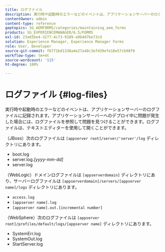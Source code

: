 ```yaml
---
title: ログファイル
description: 実行時や起動時のエラーなどのイベントは、アプリケーションサーバーのログファイルに記録され、そのログファイルは任意のテキストエディターで開くことができます。
contentOwner: admin
content-type: reference
geptopics: SG_AEMFORMS/categories/maintaining_aem_forms
products: SG_EXPERIENCEMANAGER/6.5/FORMS
exl-id: 23a65be4-3277-4c73-9189-a9b4d7be73cd
solution: Experience Manager, Experience Manager Forms
role: User, Developer
source-git-commit: f6771bd1338a4e27a48c3efd39efe18e57cb98f9
workflow-type: tm+mt
source-wordcount: '115'
ht-degree: 100%

---
```


# ログファイル {#log-files}

実行時や起動時のエラーなどのイベントは、アプリケーションサーバーのログファイルに記録されます。アプリケーションサーバーへのデプロイ中に問題が発生した場合には、ログファイルを参照して問題を見つけることができます。ログファイルは、テキストエディターを使用して開くことができます。

（JBoss）次のログファイルは `[appserver root]/server/'server'/log` ディレクトリにあります。

* boot.log
* server.log.*[yyyy-mm-dd]*
* server.log

（WebLogic）ドメインログファイルは `[appserverdomain]` ディレクトリにあり、サーバーログファイルは `[appserverdomain]/servers/[appserver name]/logs` ディレクトリにあります。

* `access.log`
* `[appserver name].log`
* `[appserver name].out.[incremental number]`

（WebSphere）次のログファイルは `[appserver root]/profiles/default/logs/[appserver name]` ディレクトリにあります。

* SystemErr.log
* SystemOut.log
* StartServer.log
